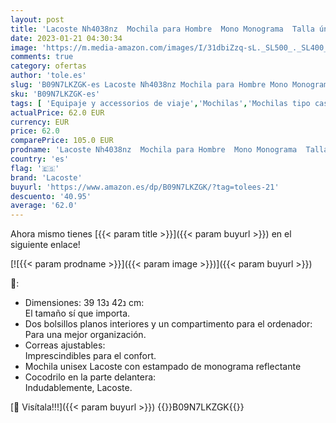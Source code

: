 ```yaml
---
layout: post
title: 'Lacoste Nh4038nz  Mochila para Hombre  Mono Monograma  Talla única'
date: 2023-01-21 04:30:34
image: 'https://m.media-amazon.com/images/I/31dbiZzq-sL._SL500_._SL400_.jpg'
comments: true
category: ofertas
author: 'tole.es'
slug: 'B09N7LKZGK-es Lacoste Nh4038nz Mochila para Hombre Mono Monograma Talla...'
sku: 'B09N7LKZGK-es'
tags: [ 'Equipaje y accessorios de viaje','Mochilas','Mochilas tipo casual','Moda','lacoste','mochila','🇪🇸', ]
actualPrice: 62.0 EUR
currency: EUR
price: 62.0
comparePrice: 105.0 EUR
prodname: 'Lacoste Nh4038nz  Mochila para Hombre  Mono Monograma  Talla única'
country: 'es'
flag: '🇪🇸'
brand: 'Lacoste'
buyurl: 'https://www.amazon.es/dp/B09N7LKZGK/?tag=tolees-21'
descuento: '40.95'
average: '62.0'
---
```


Ahora mismo tienes [{{< param title >}}]({{< param buyurl >}}) en el siguiente enlace!

[![{{< param prodname >}}]({{< param image >}})]({{< param buyurl >}})

🔎:

- Dimensiones: 39 נ42 נ13 cm:<br/> El tamaño sí que importa.
- Dos bolsillos planos interiores y un compartimento para el ordenador:<br/> Para una mejor organización.
- Correas ajustables:<br/> Imprescindibles para el confort.
- Mochila unisex Lacoste con estampado de monograma reflectante
- Cocodrilo en la parte delantera:<br/> Indudablemente, Lacoste.

[🛒 Visítala!!!]({{< param buyurl >}})
{{<world>}}B09N7LKZGK{{</world>}}
